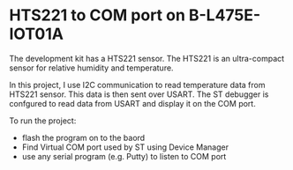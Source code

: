 # HTS221 to COM port on B-L475E-IOT01A

The development kit has a HTS221 sensor. The HTS221 is an ultra-compact sensor for relative humidity and temperature.

In this project, I use I2C communication to read temperature data from HTS221 sensor. This data is then sent
over USART. The ST debugger is confgured to read data from USART and display it on the COM port.

To run the project:
- flash the program on to the baord
- Find Virtual COM port used by ST using Device Manager
- use any serial program (e.g. Putty) to listen to COM port
